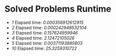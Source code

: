 Solved Problems Runtime
=========================

- *1*   Elapsed time: *0.000356912612915*
- *2*   Elapsed time: *0.000242948532104*
- *3*   Elapsed time: *0.157624959946*
- *4*   Elapsed time: *2.12472105026*
- *5*   Elapsed time: *0.00371193885803*
- *10*  Elapsed time: *25.3259310722*

